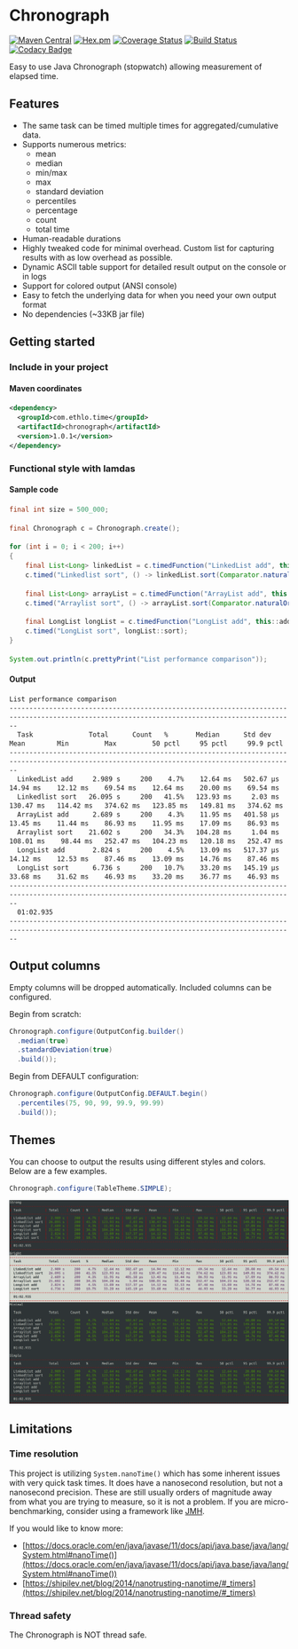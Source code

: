 # Chronograph

[![Maven Central](https://img.shields.io/maven-central/v/com.ethlo.time/chronograph.svg)](http://search.maven.org/#search%7Cga%7C1%7Cg%3A%22com.ethlo.time%22%20a%3A%22chronograph%22)
[![Hex.pm](https://img.shields.io/hexpm/l/plug.svg)](LICENSE)
[![Coverage Status](https://coveralls.io/repos/github/ethlo/chronograph/badge.svg?branch=master&kill_cache=3)](https://coveralls.io/github/ethlo/chronograph?branch=master)
[![Build Status](https://travis-ci.org/ethlo/chronograph.svg?branch=master)](https://travis-ci.org/ethlo/chronograph)
[![Codacy Badge](https://api.codacy.com/project/badge/Grade/0d9d2c9bfddc400f84203aa82a55f211)](https://www.codacy.com/app/morten/chronograph?utm_source=github.com&amp;utm_medium=referral&amp;utm_content=ethlo/chronograph&amp;utm_campaign=Badge_Grade)

Easy to use Java Chronograph (stopwatch) allowing measurement of elapsed time.

## Features
  * The same task can be timed multiple times for aggregated/cumulative data.
  * Supports numerous metrics:
     - mean
     - median
     - min/max
     - max
     - standard deviation
     - percentiles
     - percentage
     - count
     - total time
  * Human-readable durations
  * Highly tweaked code for minimal overhead. Custom list for capturing results with as low overhead as possible.
  * Dynamic ASCII table support for detailed result output on the console or in logs
  * Support for colored output (ANSI console)
  * Easy to fetch the underlying data for when you need your own output format
  * No dependencies (~33KB jar file)

## Getting started

### Include in your project

#### Maven coordinates
```xml
<dependency>
  <groupId>com.ethlo.time</groupId>
  <artifactId>chronograph</artifactId>
  <version>1.0.1</version>
</dependency>
``` 

### Functional style with lamdas

#### Sample code
```java
final int size = 500_000;

final Chronograph c = Chronograph.create();

for (int i = 0; i < 200; i++)
{
    final List<Long> linkedList = c.timedFunction("LinkedList add", this::addLinkedList, size);
    c.timed("Linkedlist sort", () -> linkedList.sort(Comparator.naturalOrder()));

    final List<Long> arrayList = c.timedFunction("ArrayList add", this::addArrayList, size);
    c.timed("Arraylist sort", () -> arrayList.sort(Comparator.naturalOrder()));

    final LongList longList = c.timedFunction("LongList add", this::addLongList, size);
    c.timed("LongList sort", longList::sort);
}

System.out.println(c.prettyPrint("List performance comparison"));
```
#### Output
```console
List performance comparison
----------------------------------------------------------------------------------------------------------------------------------------------
  Task              Total      Count   %       Median      Std dev     Mean        Min         Max         50 pctl     95 pctl     99.9 pctl  
----------------------------------------------------------------------------------------------------------------------------------------------
  LinkedList add     2.989 s     200    4.7%    12.64 ms   502.67 μs    14.94 ms    12.12 ms    69.54 ms    12.64 ms    20.00 ms    69.54 ms  
  Linkedlist sort   26.095 s     200   41.5%   123.93 ms     2.03 ms   130.47 ms   114.42 ms   374.62 ms   123.85 ms   149.81 ms   374.62 ms  
  ArrayList add      2.689 s     200    4.3%    11.95 ms   401.58 μs    13.45 ms    11.44 ms    86.93 ms    11.95 ms    17.09 ms    86.93 ms  
  Arraylist sort    21.602 s     200   34.3%   104.28 ms     1.04 ms   108.01 ms    98.44 ms   252.47 ms   104.23 ms   120.18 ms   252.47 ms  
  LongList add       2.824 s     200    4.5%    13.09 ms   517.37 μs    14.12 ms    12.53 ms    87.46 ms    13.09 ms    14.76 ms    87.46 ms  
  LongList sort      6.736 s     200   10.7%    33.20 ms   145.19 μs    33.68 ms    31.62 ms    46.93 ms    33.20 ms    36.77 ms    46.93 ms  
----------------------------------------------------------------------------------------------------------------------------------------------
  01:02.935                                                                                                                                   
----------------------------------------------------------------------------------------------------------------------------------------------
```

## Output columns
Empty columns will be dropped automatically. Included columns can be configured.

Begin from scratch:
```java
Chronograph.configure(OutputConfig.builder()
  .median(true)
  .standardDeviation(true)
  .build());
``` 

Begin from DEFAULT configuration:
```java
Chronograph.configure(OutputConfig.DEFAULT.begin()
  .percentiles(75, 90, 99, 99.9, 99.99)
  .build());
``` 

## Themes

You can choose to output the results using different styles and colors. Below are a few examples.

```java 
Chronograph.configure(TableTheme.SIMPLE);
```
![Themes](doc/themes.png "Themes")


## Limitations

### Time resolution
This project is utilizing `System.nanoTime()` which has some inherent issues with very quick task times. It does have a nanosecond resolution, but not a nanosecond precision. These are still usually orders of magnitude away from what you are trying to measure, so it is not a problem. If you are micro-benchmarking, consider using a framework like [JMH](https://mvnrepository.com/artifact/org.openjdk.jmh/jmh-core).

If you would like to know more:
  * [https://docs.oracle.com/en/java/javase/11/docs/api/java.base/java/lang/System.html#nanoTime()](https://docs.oracle.com/en/java/javase/11/docs/api/java.base/java/lang/System.html#nanoTime())
  * [https://shipilev.net/blog/2014/nanotrusting-nanotime/#_timers](https://shipilev.net/blog/2014/nanotrusting-nanotime/#_timers)

### Thread safety
The Chronograph is NOT thread safe.
